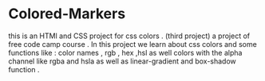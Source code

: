 # Colored-Markers
this is an HTMl and CSS project for css colors  . (third project)
a project of free code camp course .
In this project we learn about css colors and some functions like :
color names , rgb , hex ,hsl as well colors with the alpha channel like rgba and hsla 
as well as linear-gradient and box-shadow function .